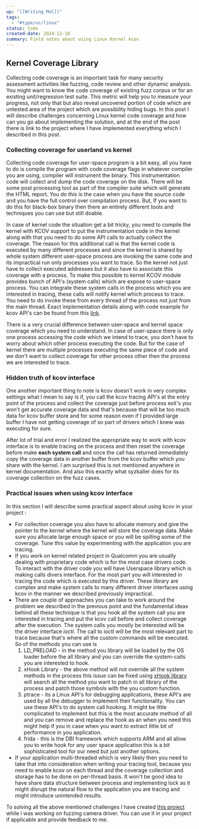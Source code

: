 ```yaml
---
up: "[[Writing MoC]]"
tags:
  - "#type/os/linux"
status: todo
created-date: 2024-12-10
summary: Field notes about using Linux Kernel kcov
---
```




## Kernel Coverage Library

Collecting code coverage is an important task for many security assessment activities like fuzzing, code review and other dynamic analysis. You might want to know the code coverage of existing fuzz corpus or for an existing unit/regression test suite. This metric will help you to measure your progress, not only that but also reveal uncovered portion of code which are untested area of the project which are possibility hiding bugs. In this post I will describe challenges concerning Linux kernel code coverage and how can you go about implementing the solution, and at the end of the post there is link to the project where I have implemented everything which I described in this post.

### Collecting coverage for userland vs kernel

Collecting code coverage for user-space program is a bit easy, all you have to do is compile the program with code coverage flags in whatever compiler you are using, compiler will instrument the binary. This instrumentation code will collect and dump the code coverage on the disk. There will be some post processing tool as part of the compiler suite which will generate the HTML report. You do this is the case when you have the source code and you have the full control over compilation process. But, If you want to do this for black-box binary then there an entirely different tools and techniques you can use but still doable.

In case of kernel code the situation get a bit tricky, you need to compile the kernel with KCOV support to put the instrumentation code in the kernel along with that you need to do some API calls to actually collect the coverage. The reason for this additional call is that the kernel code is executed by many different processes and since the kernel is shared by whole system different user-space process are invoking the same code and its impractical run only processes you want to trace. So the kernel not just have to collect executed addresses but it also have to associate this coverage with a process. To make this possible to kernel KCOV module provides bunch of API's (system calls) which are expose to user-space process. You can integrate these system calls in the process which you are interested in tracing, these calls will notify kernel which process to trace. You need to do invoke these from every thread of the process not just from the main thread. Exact implementation details along with code example for kcov API's can be found from this [link](https://docs.kernel.org/dev-tools/kcov.html).

There is a very crucial difference between user-space and kernel space coverage which you need to understand. In case of user-space there is only one process accessing the code which we intend to trace, you don't have to worry about which other process executing the code. But for the case of kernel there are multiple processes executing the same piece of code and we don't want to collect coverage for other process other then the process we are interested to trace. 

### Hidden truth of kcov interface

One another important thing to note is kcov doesn't work in very complex settings what I mean to say is if, you call the kcov tracing API's at the entry point of the process and collect the coverage just before process exit's you won't get accurate coverage data and that's because that will be too much data for kcov buffer store and for some reason even if I provided large buffer I have not getting coverage of so part of drivers which I knew was executing for sure.

After lot of trial and error I realized the appropriate way to work with kcov interface is to enable tracing on the process and then reset the coverage before make **each system call** and once the call has returned immediately copy the coverage data in another buffer from the kcov buffer which you share with the kernel. I am surprised this is not mentioned anywhere in kernel documentation. And also this exactly what syzkaller does for its coverage collection on the fuzz cases.

### Practical issues when using kcov interface

In this section I will describe some practical aspect about using kcov in your project :
- For collection coverage you also have to allocate memory and give the pointer to the kernel where the kernel will store the coverage data. Make sure you allocate large enough space or you will be spilling some of the coverage. Tune this value by experimenting with the application you are tracing.
- If you work on kernel related project in Qualcomm you are usually dealing with proprietary code which is for the most case drivers code. To interact with the driver code you will have Userspace library which is making calls divers interface. For the most part you will interested in tracing the code which is executed by this driver. These library are complex and make system calls to many different driver interfaces using kcov in the manner we described previously impractical.
- There are couple of approaches you can take to work around the problem we described in the previous point and the fundamental ideas behind all these technique is that you hook all the system call you are interested in tracing and put the kcov call before and collect coverage after the execution. The system calls you mostly be interested will be the driver interface *ioctl*. The call to ioctl will be the most relevant part to trace because that's where all the custom commands will be executed. So of the methods you can use is
	1. LD_PRELOAD - in the method you library will be loaded by the OS loader before the all library and you can override the system-calls you are interested to hook.
	2. xHook Library - the above method will not override all the system methods in the process this issue can be fixed using [xHook library](https://github.com/iqiyi/xHook) will search all the method you want to patch in all library of the process and patch those symbols with the you custom function.
	3. ptrace - its a Linux API's for debugging applications, these API's are used by all the debugger to implement their functionality. You can use these API's to do system call hooking. It might be little complicated to implement but this is the most accurate method of all and you can remove and replace the hook as an when you need this might help if you in case when you want to extract little bit of performance in you application.
	4. frida - this is the DBI framework which supports ARM and all allow you to write hook for any user space application this is a bit sophisticated tool for our need but just another options.
- If your application multi-threaded which is very likely then you need to take that into consideration when writing your tracing tool, because you need to enable kcov on each thread and the coverage collection and storage has to be done on per-thread basis. It won't be good idea to have share data structure between process and implementing lock as it might disrupt the natural flow to the application you are tracing and might introduce unintended results.

To solving all the above mentioned challenges I have created [this project](https://github.qualcomm.com/mshelia/kernel_cov_collector) while i was working on fuzzing camera driver. You can use it in your project if applicable and provide feedback to me.